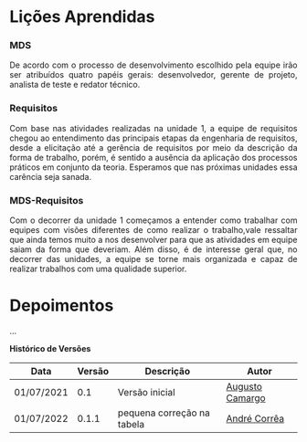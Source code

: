 # Lições Aprendidas

### MDS

<div>
    <p style="text-align: justify">De acordo com o processo de desenvolvimento escolhido pela equipe irão ser atribuídos quatro papéis gerais: desenvolvedor, gerente de projeto, analista de teste e redator técnico.</p>
</div>

### Requisitos

<div>
    <p style="text-align: justify">Com base nas atividades realizadas na unidade 1, a equipe de requisitos chegou ao entendimento das principais etapas da engenharia de requisitos, desde a elicitação até a gerência de requisitos por meio da descrição da forma de trabalho, porém, é sentido a ausência da aplicação dos processos práticos em conjunto da teoria. Esperamos que  nas próximas unidades essa carência seja sanada.</p>
</div>

### MDS-Requisitos

<div>
    <p style="text-align: justify">Com o decorrer da unidade 1 começamos a entender como trabalhar com equipes com visões diferentes de como realizar o trabalho,vale ressaltar que ainda temos muito a nos desenvolver para que as atividades em equipe saiam da forma que deveriam. Além disso, é de interesse geral que, no decorrer das unidades, a equipe se torne mais organizada e capaz de realizar trabalhos com uma qualidade superior.</p>
</div>

# Depoimentos

<p>...<p>

**Histórico de Versões**

| Data       | Versão | Descrição                  | Autor                                             |
| ---------- | ------ | -------------------------- | ------------------------------------------------- |
| 01/07/2021 | 0.1    | Versão inicial             | [Augusto Camargo](https://github.com/augustocrmg) |
| 01/07/2022 | 0.1.1  | pequena correção na tabela | [André Corrêa](https://github.com/dartmol203)     |